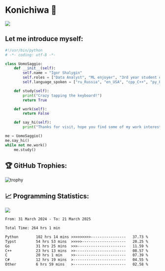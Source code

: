 # Konichiwa 👋
![](https://komarev.com/ghpvc/?username=IgorFandre&color=brightgreen)

## Let me introduce myself:
```py
#!/usr/bin/python
# -*- coding: utf-8 -*-

class UomoSaggio:
    def __init__(self):
        self.name = "Igor Shalygin"
        self.roles = ["Data Analyst", "ML enjoyer", "3rd year student of MIPT"]
        self.language_spoken = ["ru_Russia", "en_USA", "cpp_C++", "py_Python", "go_Golang"]

    def study(self):
        print("Crazy tapping the keyboard!")
        return True

    def work(self):
        return False

    def say_hi(self):
        print("Thanks for visit, hope you find some of my work interesting.")

me = UomoSaggio()
me.say_hi()
while not me.work()
    me.study()
```

## 🏆 GitHub Trophies:
![trophy](https://github-profile-trophy.vercel.app/?username=IgorFandre&title=MultiLanguage,Repositories,Commits,Experience,PullRequest,Reviews)

## 📈 Programming Statistics:

![](https://github-profile-summary-cards.vercel.app/api/cards/profile-details?username=IgorFandre&theme=solarized_dark)

<!--START_SECTION:waka-->

```txt
From: 31 March 2024 - To: 21 March 2025

Total Time: 264 hrs 1 min

Python        102 hrs 14 mins >>>>>>>>>----------------   37.73 %
Typst         54 hrs 53 mins  >>>>>--------------------   20.25 %
Go            31 hrs 25 mins  >>>----------------------   11.59 %
C++           23 hrs 13 mins  >>-----------------------   08.57 %
C             20 hrs 1 min    >>-----------------------   07.39 %
C#            12 hrs 19 mins  >------------------------   04.55 %
Other         6 hrs 59 mins   >------------------------   02.58 %
```

<!--END_SECTION:waka-->
